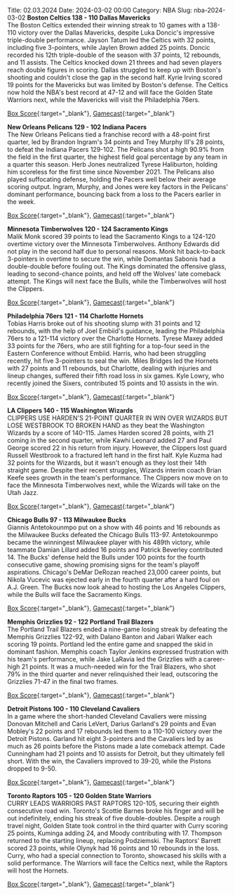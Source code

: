 Title: 02.03.2024
Date: 2024-03-02 00:00
Category: NBA 
Slug: nba-2024-03-02 
**Boston Celtics 138 - 110 Dallas Mavericks**  
The Boston Celtics extended their winning streak to 10 games with a 138-110 victory over the Dallas Mavericks, despite Luka Doncic's impressive triple-double performance. Jayson Tatum led the Celtics with 32 points, including five 3-pointers, while Jaylen Brown added 25 points. Doncic recorded his 12th triple-double of the season with 37 points, 12 rebounds, and 11 assists. The Celtics knocked down 21 threes and had seven players reach double figures in scoring. Dallas struggled to keep up with Boston's shooting and couldn't close the gap in the second half. Kyrie Irving scored 19 points for the Mavericks but was limited by Boston's defense. The Celtics now hold the NBA's best record at 47-12 and will face the Golden State Warriors next, while the Mavericks will visit the Philadelphia 76ers. 

[Box Score](https://www.nba.com/game/dal-vs-bos-0022300859/box-score){:target="_blank"}, [Gamecast](https://www.nba.com/game/dal-vs-bos-0022300859){:target="_blank"}<br>

**New Orleans Pelicans 129 - 102 Indiana Pacers**  
The New Orleans Pelicans tied a franchise record with a 48-point first quarter, led by Brandon Ingram's 34 points and Trey Murphy III's 28 points, to defeat the Indiana Pacers 129-102. The Pelicans shot a high 90.9% from the field in the first quarter, the highest field goal percentage by any team in a quarter this season. Herb Jones neutralized Tyrese Haliburton, holding him scoreless for the first time since November 2021. The Pelicans also played suffocating defense, holding the Pacers well below their average scoring output. Ingram, Murphy, and Jones were key factors in the Pelicans' dominant performance, bouncing back from a loss to the Pacers earlier in the week. 

[Box Score](https://www.nba.com/game/ind-vs-nop-0022300863/box-score){:target="_blank"}, [Gamecast](https://www.nba.com/game/ind-vs-nop-0022300863){:target="_blank"}<br>

**Minnesota Timberwolves 120 - 124 Sacramento Kings**  
Malik Monk scored 39 points to lead the Sacramento Kings to a 124-120 overtime victory over the Minnesota Timberwolves. Anthony Edwards did not play in the second half due to personal reasons. Monk hit back-to-back 3-pointers in overtime to secure the win, while Domantas Sabonis had a double-double before fouling out. The Kings dominated the offensive glass, leading to second-chance points, and held off the Wolves' late comeback attempt. The Kings will next face the Bulls, while the Timberwolves will host the Clippers. 

[Box Score](https://www.nba.com/game/sac-vs-min-0022300862/box-score){:target="_blank"}, [Gamecast](https://www.nba.com/game/sac-vs-min-0022300862){:target="_blank"}<br>

**Philadelphia 76ers 121 - 114 Charlotte Hornets**  
Tobias Harris broke out of his shooting slump with 31 points and 12 rebounds, with the help of Joel Embiid's guidance, leading the Philadelphia 76ers to a 121-114 victory over the Charlotte Hornets. Tyrese Maxey added 33 points for the 76ers, who are still fighting for a top-four seed in the Eastern Conference without Embiid. Harris, who had been struggling recently, hit five 3-pointers to seal the win. Miles Bridges led the Hornets with 27 points and 11 rebounds, but Charlotte, dealing with injuries and lineup changes, suffered their fifth road loss in six games. Kyle Lowry, who recently joined the Sixers, contributed 15 points and 10 assists in the win. 

[Box Score](https://www.nba.com/game/cha-vs-phi-0022300858/box-score){:target="_blank"}, [Gamecast](https://www.nba.com/game/cha-vs-phi-0022300858){:target="_blank"}<br>

**LA Clippers 140 - 115 Washington Wizards**  
CLIPPERS USE HARDEN'S 21-POINT QUARTER IN WIN OVER WIZARDS BUT LOSE WESTBROOK TO BROKEN HAND as they beat the Washington Wizards by a score of 140-115. James Harden scored 28 points, with 21 coming in the second quarter, while Kawhi Leonard added 27 and Paul George scored 22 in his return from injury. However, the Clippers lost guard Russell Westbrook to a fractured left hand in the first half. Kyle Kuzma had 32 points for the Wizards, but it wasn't enough as they lost their 14th straight game. Despite their recent struggles, Wizards interim coach Brian Keefe sees growth in the team's performance. The Clippers now move on to face the Minnesota Timberwolves next, while the Wizards will take on the Utah Jazz. 

[Box Score](https://www.nba.com/game/was-vs-lac-0022300865/box-score){:target="_blank"}, [Gamecast](https://www.nba.com/game/was-vs-lac-0022300865){:target="_blank"}<br>

**Chicago Bulls 97 - 113 Milwaukee Bucks**  
Giannis Antetokounmpo put on a show with 46 points and 16 rebounds as the Milwaukee Bucks defeated the Chicago Bulls 113-97. Antetokounmpo became the winningest Milwaukee player with his 489th victory, while teammate Damian Lillard added 16 points and Patrick Beverley contributed 14. The Bucks' defense held the Bulls under 100 points for the fourth consecutive game, showing promising signs for the team's playoff aspirations. Chicago's DeMar DeRozan reached 23,000 career points, but Nikola Vucevic was ejected early in the fourth quarter after a hard foul on A.J. Green. The Bucks now look ahead to hosting the Los Angeles Clippers, while the Bulls will face the Sacramento Kings. 

[Box Score](https://www.nba.com/game/mil-vs-chi-0022300864/box-score){:target="_blank"}, [Gamecast](https://www.nba.com/game/mil-vs-chi-0022300864){:target="_blank"}<br>

**Memphis Grizzlies 92 - 122 Portland Trail Blazers**  
The Portland Trail Blazers ended a nine-game losing streak by defeating the Memphis Grizzlies 122-92, with Dalano Banton and Jabari Walker each scoring 19 points. Portland led the entire game and snapped the skid in dominant fashion. Memphis coach Taylor Jenkins expressed frustration with his team's performance, while Jake LaRavia led the Grizzlies with a career-high 21 points. It was a much-needed win for the Trail Blazers, who shot 79% in the third quarter and never relinquished their lead, outscoring the Grizzlies 71-47 in the final two frames. 

[Box Score](https://www.nba.com/game/por-vs-mem-0022300861/box-score){:target="_blank"}, [Gamecast](https://www.nba.com/game/por-vs-mem-0022300861){:target="_blank"}<br>

**Detroit Pistons 100 - 110 Cleveland Cavaliers**  
In a game where the short-handed Cleveland Cavaliers were missing Donovan Mitchell and Caris LeVert, Darius Garland's 29 points and Evan Mobley's 22 points and 17 rebounds led them to a 110-100 victory over the Detroit Pistons. Garland hit eight 3-pointers and the Cavaliers led by as much as 26 points before the Pistons made a late comeback attempt. Cade Cunningham had 21 points and 10 assists for Detroit, but they ultimately fell short. With the win, the Cavaliers improved to 39-20, while the Pistons dropped to 9-50. 

[Box Score](https://www.nba.com/game/cle-vs-det-0022300857/box-score){:target="_blank"}, [Gamecast](https://www.nba.com/game/cle-vs-det-0022300857){:target="_blank"}<br>

**Toronto Raptors 105 - 120 Golden State Warriors**  
CURRY LEADS WARRIORS PAST RAPTORS 120-105, securing their eighth consecutive road win. Toronto's Scottie Barnes broke his finger and will be out indefinitely, ending his streak of five double-doubles. Despite a rough travel night, Golden State took control in the third quarter with Curry scoring 25 points, Kuminga adding 24, and Moody contributing with 17. Thompson returned to the starting lineup, replacing Podziemski. The Raptors' Barrett scored 23 points, while Olynyk had 16 points and 10 rebounds in the loss. Curry, who had a special connection to Toronto, showcased his skills with a solid performance. The Warriors will face the Celtics next, while the Raptors will host the Hornets. 

[Box Score](https://www.nba.com/game/gsw-vs-tor-0022300860/box-score){:target="_blank"}, [Gamecast](https://www.nba.com/game/gsw-vs-tor-0022300860){:target="_blank"}<br>

